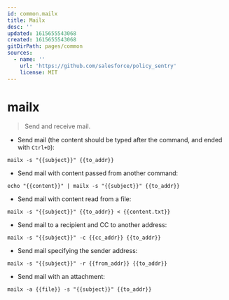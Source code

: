 ```yaml
---
id: common.mailx
title: Mailx
desc: ''
updated: 1615655543068
created: 1615655543068
gitDirPath: pages/common
sources:
  - name: ''
    url: 'https://github.com/salesforce/policy_sentry'
    license: MIT
---
```

# mailx

> Send and receive mail.

- Send mail (the content should be typed after the command, and ended with `Ctrl+D`):

`mailx -s "{{subject}}" {{to_addr}}`

- Send mail with content passed from another command:

`echo "{{content}}" | mailx -s "{{subject}}" {{to_addr}}`

- Send mail with content read from a file:

`mailx -s "{{subject}}" {{to_addr}} < {{content.txt}}`

- Send mail to a recipient and CC to another address:

`mailx -s "{{subject}}" -c {{cc_addr}} {{to_addr}}`

- Send mail specifying the sender address:

`mailx -s "{{subject}}" -r {{from_addr}} {{to_addr}}`

- Send mail with an attachment:

`mailx -a {{file}} -s "{{subject}}" {{to_addr}}`


